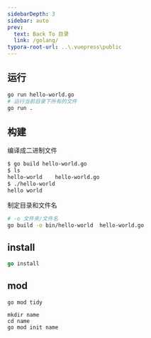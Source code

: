 ```yaml
---
sidebarDepth: 3
sidebar: auto
prev:
  text: Back To 目录
  link: /golang/
typora-root-url: ..\.vuepress\public
---
```




## 运行

```sh
go run hello-world.go 
# 运行当前目录下所有的文件
go run .
```



## 构建

编译成二进制文件

```sh
$ go build hello-world.go
$ ls
hello-world    hello-world.go
$ ./hello-world
hello world
```

制定目录和文件名

```sh
# -o 文件夹/文件名
go build -o bin/hello-world  hello-world.go
```

## install

```go
go install
```



## mod

```
go mod tidy 
```

```
mkdir name
cd name
go mod init name
```

